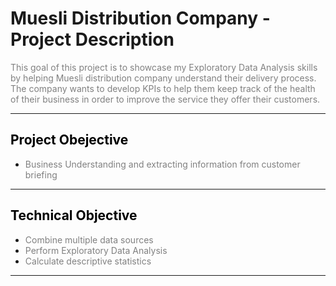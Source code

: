 # Muesli Distribution Company - Project Description

<span style="color:grey">
This goal of this project is to showcase my Exploratory Data Analysis skills by helping Muesli distribution company understand their delivery process. The company wants to develop KPIs to help them keep track of the health of their business in order to improve the service they offer their customers.
</span>

---
## <span style="color:black"> __Project Obejective__ </span>
 
* <span style="color:grey"> Business Understanding and extracting information from customer briefing

---
## <span style="color:black"> __Technical Objective__ </span>
 
* <span style="color:grey"> Combine multiple data sources
* <span style="color:grey"> Perform Exploratory Data Analysis
* <span style="color:grey"> Calculate descriptive statistics
---
